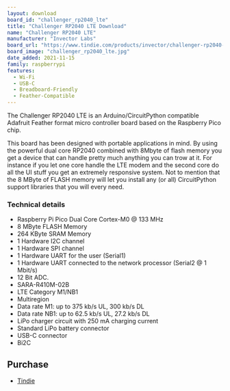 ```yaml
---
layout: download
board_id: "challenger_rp2040_lte"
title: "Challenger RP2040 LTE Download"
name: "Challenger RP2040 LTE"
manufacturer: "Invector Labs"
board_url: "https://www.tindie.com/products/invector/challenger-rp2040-lte/"
board_image: "challenger_rp2040_lte.jpg"
date_added: 2021-11-15
family: raspberrypi
features:
  - Wi-Fi
  - USB-C
  - Breadboard-Friendly
  - Feather-Compatible
---
```


The Challenger RP2040 LTE is an Arduino/CircuitPython compatible Adafruit Feather format micro controller board based on the Raspberry Pico chip.

This board has been designed with portable applications in mind. By using the powerful dual core RP2040 combined with 8Mbyte of flash memory you get a device that can handle pretty much anything you can trow at it. For instance if you let one core handle the LTE modem and the second core do all the UI stuff you get an extremely responsive system. Not to mention that the 8 MByte of FLASH memory will let you install any (or all) CircuitPython support libraries that you will every need.

### Technical details

- Raspberry Pi Pico Dual Core Cortex-M0 @ 133 MHz
- 8 MByte FLASH Memory
- 264 KByte SRAM Memory
- 1 Hardware I2C channel
- 1 Hardware SPI channel
- 1 Hardware UART for the user (Serial1)
- 1 Hardware UART connected to the network processor (Serial2 @ 1 Mbit/s)
- 12 Bit ADC.
- SARA-R410M-02B
- LTE Category M1/NB1
- Multiregion
- Data rate M1: up to 375 kb/s UL, 300 kb/s DL
- Data rate NB1: up to 62.5 kb/s UL, 27.2 kb/s DL
- LiPo charger circuit with 250 mA charging current
- Standard LiPo battery connector
- USB-C connector
- Bi2C

## Purchase

* [Tindie](https://www.tindie.com/products/invector/challenger-rp2040-lte/)

